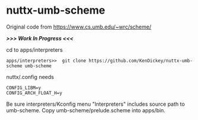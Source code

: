 # nuttx-umb-scheme

Original code from https://www.cs.umb.edu/~wrc/scheme/

***>>> Work In Progress <<<***

cd to apps/interpreters
```
apps/interpreters>>  git clone https://github.com/KenDickey/nuttx-umb-scheme umb-scheme
```
nuttx/.config needs
```
CONFIG_LIBM=y
CONFIG_ARCH_FLOAT_H=y
```
Be sure interpreters/Kconfig menu "Interpreters" includes source path to umb-scheme.
Copy umb-scheme/prelude.scheme into apps/bin.
